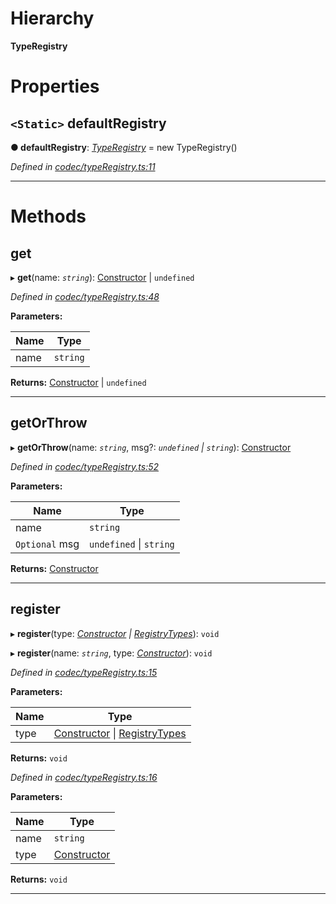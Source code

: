 

# Hierarchy

**TypeRegistry**

# Properties

<a id="defaultregistry"></a>

## `<Static>` defaultRegistry

**● defaultRegistry**: *[TypeRegistry](_codec_typeregistry_.typeregistry.md)* =  new TypeRegistry()

*Defined in [codec/typeRegistry.ts:11](https://github.com/polkadot-js/api/blob/4dd320f/packages/types/src/codec/typeRegistry.ts#L11)*

___

# Methods

<a id="get"></a>

##  get

▸ **get**(name: *`string`*): [Constructor](../interfaces/_types_.constructor.md) \| `undefined`

*Defined in [codec/typeRegistry.ts:48](https://github.com/polkadot-js/api/blob/4dd320f/packages/types/src/codec/typeRegistry.ts#L48)*

**Parameters:**

| Name | Type |
| ------ | ------ |
| name | `string` |

**Returns:** [Constructor](../interfaces/_types_.constructor.md) \| `undefined`

___
<a id="getorthrow"></a>

##  getOrThrow

▸ **getOrThrow**(name: *`string`*, msg?: *`undefined` \| `string`*): [Constructor](../interfaces/_types_.constructor.md)

*Defined in [codec/typeRegistry.ts:52](https://github.com/polkadot-js/api/blob/4dd320f/packages/types/src/codec/typeRegistry.ts#L52)*

**Parameters:**

| Name | Type |
| ------ | ------ |
| name | `string` |
| `Optional` msg | `undefined` \| `string` |

**Returns:** [Constructor](../interfaces/_types_.constructor.md)

___
<a id="register"></a>

##  register

▸ **register**(type: *[Constructor](../interfaces/_types_.constructor.md) \| [RegistryTypes](../modules/_types_.md#registrytypes)*): `void`

▸ **register**(name: *`string`*, type: *[Constructor](../interfaces/_types_.constructor.md)*): `void`

*Defined in [codec/typeRegistry.ts:15](https://github.com/polkadot-js/api/blob/4dd320f/packages/types/src/codec/typeRegistry.ts#L15)*

**Parameters:**

| Name | Type |
| ------ | ------ |
| type | [Constructor](../interfaces/_types_.constructor.md) \| [RegistryTypes](../modules/_types_.md#registrytypes) |

**Returns:** `void`

*Defined in [codec/typeRegistry.ts:16](https://github.com/polkadot-js/api/blob/4dd320f/packages/types/src/codec/typeRegistry.ts#L16)*

**Parameters:**

| Name | Type |
| ------ | ------ |
| name | `string` |
| type | [Constructor](../interfaces/_types_.constructor.md) |

**Returns:** `void`

___

